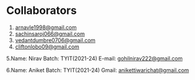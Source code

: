 # Collaborators
1. arnavle1998@gmail.com
2. sachinsaroj066@gmail.com
3. vedantdumbre0706@gmail.com
4. cliftonlobo09@gmail.com
   
5.Name: Nirav
Batch: TYIT(2021-24)
E-mail: gohilnirav222@gmail.com

6.Name: Aniket 
Batch: TYIT(2021-24)
Gmail: anikettiwarichat@gmail.com
